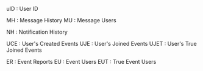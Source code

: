uID : User ID






MH : Message History
MU : Message Users

NH : Notification History

UCE : User's Created Events
UJE : User's Joined Events
UJET : User's True Joined Events

ER : Event Reports
EU : Event Users
EUT : True Event Users